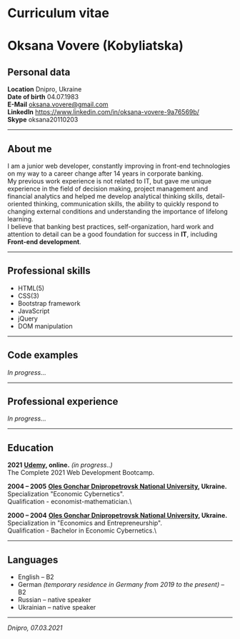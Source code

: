 # Curriculum vitae
# **Oksana Vovere (Kobyliatska)**

## **Personal data**
**Location** Dnipro, Ukraine\
**Date of birth** 04.07.1983\
**E-Mail** oksana.vovere@gmail.com\
**LinkedIn** https://www.linkedin.com/in/oksana-vovere-9a76569b/ \
**Skype** oksana20110203
___

## **About me**
I am a junior web developer, constantly improving in front-end technologies on my way to a career change after 14 years in corporate banking.\
My previous work experience is not related to IT, but gave me unique experience in the field of decision making, project management and financial analytics and helped me develop analytical thinking skills, detail-oriented thinking, communication skills, the ability to quickly respond to changing external conditions and understanding the importance of lifelong learning.\
I believe that banking best practices, self-organization, hard work and attention to detail can be a good foundation for success in **IT**, including **Front-end development**.
___
## **Professional skills**
* HTML(5)
* CSS(3)
* Bootstrap framework
* JavaScript
* jQuery
* DOM manipulation
___
## **Code examples**
*In progress…*
___
## **Professional experience**
*In progress…*
___
## **Education**
**2021**
**[Udemy](https://www.udemy.com/course/the-complete-web-development-bootcamp/), online.** *(in progress..)*\
The Complete 2021 Web Development Bootcamp.

**2004 – 2005**
**[Oles Gonchar Dnipropetrovsk National University](http://www.dnu.dp.ua/), Ukraine.**\
Specialization "Economic Cybernetics".\
Qualification - economist-mathematician.\

**2000 – 2004**
**[Oles Gonchar Dnipropetrovsk National University](http://www.dnu.dp.ua/), Ukraine.**\
Specialization in "Economics and Entrepreneurship".\
Qualification - Bachelor in Economic Cybernetics.\
___
## **Languages**
* English – B2
* German  *(temporary residence in Germany from 2019 to the present)* – B2
* Russian – native speaker
* Ukrainian – native speaker
___
*Dnipro, 07.03.2021*
